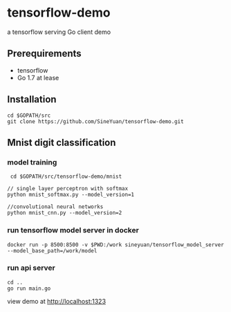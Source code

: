 # tensorflow-demo

a tensorflow serving Go client demo

## Prerequirements

 + tensorflow
 + Go 1.7 at lease
 
## Installation
 
 ```
 cd $GOPATH/src
 git clone https://github.com/SineYuan/tensorflow-demo.git
 ```
 
## Mnist digit classification
 
### model training
 
```
 cd $GOPATH/src/tensorflow-demo/mnist
 
// single layer perceptron with softmax
python mnist_softmax.py --model_version=1
 
//convolutional neural networks
python mnist_cnn.py --model_version=2
```

### run tensorflow model server in docker
```
docker run -p 8500:8500 -v $PWD:/work sineyuan/tensorflow_model_server --model_base_path=/work/model
```

### run api server
```
cd ..
go run main.go
``` 

view demo at [http://localhost:1323](http://localhost:1323)